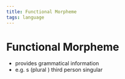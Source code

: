 ```yaml
---
title: Functional Morpheme
tags: language
---
```


# Functional Morpheme
- provides grammatical information
- e.g. s (plural ) third person singular






















































